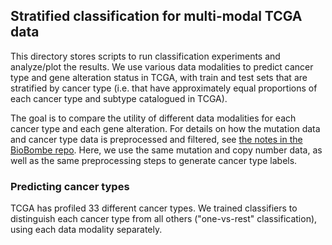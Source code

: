## Stratified classification for multi-modal TCGA data

This directory stores scripts to run classification experiments and analyze/plot the results.
We use various data modalities to predict cancer type and gene alteration status in TCGA, with train and test sets that are stratified by cancer type (i.e. that have approximately equal proportions of each cancer type and subtype catalogued in TCGA).

The goal is to compare the utility of different data modalities for each cancer type and each gene alteration.
For details on how the mutation data and cancer type data is preprocessed and filtered, see [the notes in the BioBombe repo](https://github.com/greenelab/BioBombe/tree/master/9.tcga-classify).
Here, we use the same mutation and copy number data, as well as the same preprocessing steps to generate cancer type labels.

### Predicting cancer types

TCGA has profiled 33 different cancer types.
We trained classifiers to distinguish each cancer type from all others ("one-vs-rest" classification), using each data modality separately.
